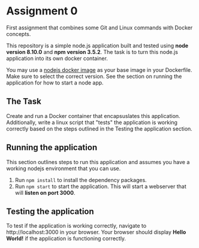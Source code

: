 # Assignment 0
First assignment that combines some Git and Linux commands with Docker concepts. 

This repository is a simple node.js application built and tested using **node version 8.10.0** and **npm version 3.5.2**. The task is to turn this node.js application into its own docker container.

You may use a [nodejs docker image](https://hub.docker.com/_/node/) as your base image in your Dockerfile. Make sure to select the correct version. See the section on running the application for how to start a node app. 

## The Task 
Create and run a Docker container that encapsuslates this application. Additionally, write a linux script that "tests" the application is working correctly based on the steps outlined in the Testing the application section. 

## Running the application
This section outlines steps to run this application and assumes you have a working nodejs environment that you can use. 
1. Run `npm install` to install the dependency packages. 
2. Run `npm start` to start the application. This will start a webserver that will **listen on port 3000**. 

## Testing the application
To test if the application is working correctly, navigate to http://localhost:3000 in your browser. Your browser should display **Hello World!** if the application is functioning correctly. 

